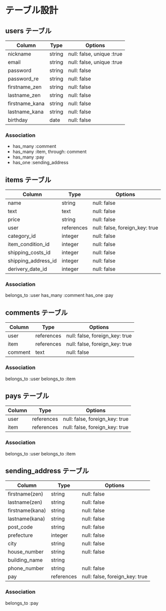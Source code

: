 # テーブル設計

## users テーブル

| Column          | Type   | Options                    |
| --------------- | ------ | -------------------------- |
| nickname        | string | null: false, unique :true  |
| email           | string | null: false, unique :true  |
| password        | string | null: false                |
| password_re     | string | null: false                |
| firstname_zen   | string | null: false                |
| lastname_zen    | string | null: false                |
| firstname_kana  | string | null: false                |
| lastname_kana   | string | null: false                |
| birthday        | date   | null: false                |

### Association
- has_many :comment
- has_many :item, through: comment
- has_many :pay
- has_one :sending_address

## items テーブル

| Column              | Type       | Options                        |
| ------------------- | ---------- | ------------------------------ |
| name                | string     | null: false                    |
| text                | text       | null: false                    |
| price               | string     | null: false                    |
| user                | references | null: false, foreign_key: true |
| category_id         | integer    | null: false                    |
| item_condition_id   | integer    | null: false                    |
| shipping_costs_id   | integer    | null: false                    |
| shipping_address_id | integer    | null: false                    |
| derivery_date_id    | integer    | null: false                    |

### Association
belongs_to :user
has_many :comment
has_one :pay

## comments テーブル

| Column    | Type       | Options                        |
| --------- | ---------- | ------------------------------ |
| user      | references | null: false, foreign_key: true |
| item      | references | null: false, foreign_key: true |
| comment   | text       | null: false                    |

### Association
belongs_to :user
belongs_to :item

## pays テーブル

| Column      | Type       | Options                        |
| ----------- | ---------- | ------------------------------ |
| user        | references | null: false, foreign_key: true |
| item        | references | null: false, foreign_key: true |

### Association
belongs_to :user
belongs_to :item

## sending_address テーブル

| Column          | Type      | Options                        |
| --------------- | --------- | ------------------------------ |
| firstname(zen)  | string    | null: false                    |
| lastname(zen)   | string    | null: false                    |
| firstname(kana) | string    | null: false                    |
| lastname(kana)  | string    | null: false                    |
| post_code       | string    | null: false                    |
| prefecture      | integer   | null: false                    |
| city            | string    | null: false                    |
| house_number    | string    | null: false                    |
| building_name   | string    |                                |
| phone_number    | string    | null: false                    |
| pay             | references| null: false, foreign_key: true |

### Association
belongs_to :pay

